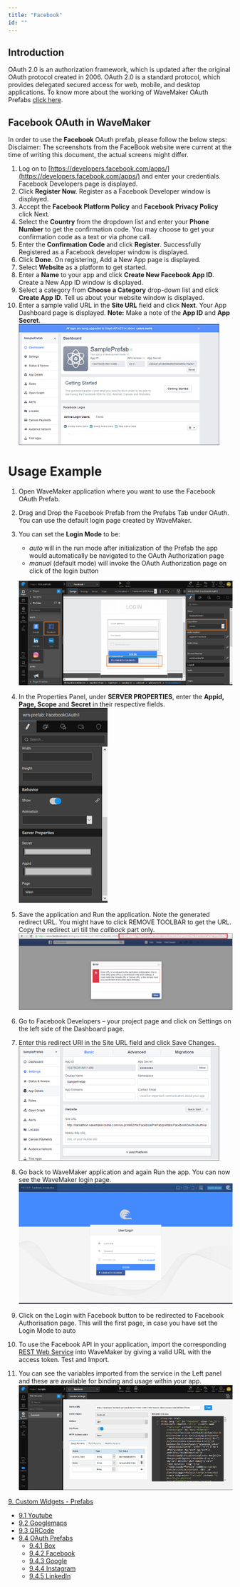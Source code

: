 ```yaml
---
title: "Facebook"
id: ""
---
```


## Introduction

OAuth 2.0 is an authorization framework, which is updated after the original OAuth protocol created in 2006. OAuth 2.0 is a standard protocol, which provides delegated secured access for web, mobile, and desktop applications. To know more about the working of WaveMaker OAuth Prefabs [click here](/learn/app-development/widgets/prefab/oauth-prefabs/).

## Facebook OAuth in WaveMaker

In order to use the **Facebook** OAuth prefab, please follow the below steps: Disclaimer: The screenshots from the FaceBook website were current at the time of writing this document, the actual screens might differ.

1. Log on to [https://developers.facebook.com/apps/](https://developers.facebook.com/apps/) and enter your credentials. Facebook Developers page is displayed.
2. Click **Register Now.** Register as a Facebook Developer window is displayed.
3. Accept the **Facebook Platform Policy** and **Facebook Privacy Policy** click Next.
4. Select the **Country** from the dropdown list and enter your **Phone Number** to get the confirmation code. You may choose to get your confirmation code as a text or via phone call.
5. Enter the **Confirmation Code** and click **Register**. Successfully Registered as a Facebook developer window is displayed.
6. Click **Done**. On registering, Add a New App page is displayed.
7. Select **Website** as a platform to get started.
8. Enter a **Name** to your app and click **Create New Facebook App ID**. Create a New App ID window is displayed.
9. Select a category from **Choose a Category** drop-down list and click **Create App ID**. Tell us about your website window is displayed.
10. Enter a sample valid URL in the **Site URL** field and click **Next**. Your App Dashboard page is displayed. **Note:** Make a note of the **App ID** and **App Secret**. [![](/learn/assets/Facebook_reg9.png)](/learn/assets/Facebook_reg9.png)

# Usage Example

1. Open WaveMaker application where you want to use the Facebook OAuth Prefab.
2. Drag and Drop the Facebook Prefab from the Prefabs Tab under OAuth. You can use the default login page created by WaveMaker.
3. You can set the **Login Mode** to be:
    
    - _auto_ will in the run mode after initialization of the Prefab the app would automatically be navigated to the OAuth Authorization page
    - _manual_ (default mode) will invoke the OAuth Authorization page on click of the login button
    
    [![](/learn/assets/Facebook_app1.png)](/learn/assets/Facebook_app1.png)
4. In the Properties Panel, under **SERVER PROPERTIES**, enter the **Appid, Page, Scope** and **Secret** in their respective fields. [![](/learn/assets/Facebook_app2.png)](/learn/assets/Facebook_app2.png)
5. Save the application and Run the application. Note the generated redirect URL. You might have to click REMOVE TOOLBAR to get the URL. Copy the redirect uri till the _callback_ part only. [![](/learn/assets/Facebook_app_run1.png)](/learn/assets/Facebook_app_run1.png)
6. Go to Facebook Developers – your project page and click on Settings on the left side of the Dashboard page.
7. Enter this redirect URl in the Site URL field and click Save Changes. [![](/learn/assets/Facebook_reg10.png)](/learn/assets/Facebook_reg10.png)
8. Go back to WaveMaker application and again Run the app. You can now see the WaveMaker login page. [![](/learn/assets/Facebook_app_run2.png)](/learn/assets/Facebook_app_run2.png)
9. Click on the Login with Facebook button to be redirected to Facebook Authorisation page. This will the first page, in case you have set the Login Mode to auto
10. To use the Facebook API in your application, import the corresponding [REST Web Service](/learn/services/web-services/web-services/#rest) into WaveMaker by giving a valid URL with the access token. Test and Import.
11. You can see the variables imported from the service in the Left panel and these are available for binding and usage within your app. ![Facebook_serviceVar](/learn/assets/Facebook_serviceVar.png)

[9. Custom Widgets - Prefabs](/learn/app-development/widgets/widget-library/#prefabs)

- [9.1 Youtube](/learn/app-development/widgets/prefab/youtube/)
- [9.2 Googlemaps](/learn/app-development/widgets/prefab/googlemaps/)
- [9.3 QRCode](/learn/app-development/widgets/prefab/qrcode/)
- [9.4 OAuth Prefabs](/learn/app-development/widgets/prefab/oauth-prefabs/)
    - [9.4.1 Box](/learn/app-development/widgets/prefab/oauth-prefabs/box/)
    - [9.4.2 Facebook](#)
    - [9.4.3 Google](/learn/app-development/widgets/prefab/oauth-prefabs/google/)
    - [9.4.4 Instagram](/learn/app-development/widgets/prefab/oauth-prefabs/instagram/)
    - [9.4.5 LinkedIn](/learn/app-development/widgets/prefab/oauth-prefabs/linkedin/)
